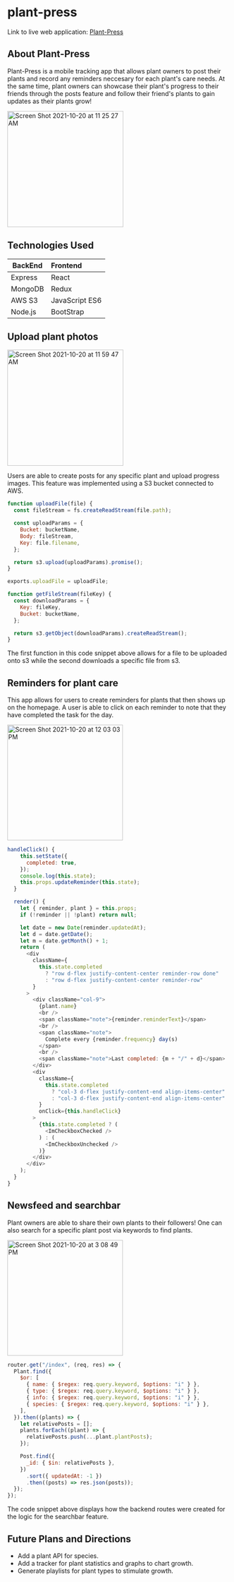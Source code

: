# plant-press

Link to live web application: [Plant-Press](https://plant-press.herokuapp.com/#/)

## About Plant-Press
Plant-Press is a mobile tracking app that allows plant owners to post their plants and record any reminders neccesary for each plant's care needs. At the same time, plant owners can showcase their plant's progress to their friends through the posts feature and follow their friend's plants to gain updates as their plants grow!

<img width="263" alt="Screen Shot 2021-10-20 at 11 25 27 AM" src="https://user-images.githubusercontent.com/76461881/138150023-dfb66214-83af-4300-a4f6-866cf8f74c04.png">


## Technologies Used

BackEnd | Frontend
---|:--
Express | React
MongoDB | Redux
AWS S3 | JavaScript ES6
Node.js | BootStrap

## Upload plant photos

<img width="263" alt="Screen Shot 2021-10-20 at 11 59 47 AM" src="https://user-images.githubusercontent.com/76461881/138155119-37c5bb43-7cc2-46ac-bc01-364638bdd779.png">

Users are able to create posts for any specific plant and upload progress images. This feature was implemented using a S3 bucket connected to AWS.
```javascript
function uploadFile(file) {
  const fileStream = fs.createReadStream(file.path);

  const uploadParams = {
    Bucket: bucketName,
    Body: fileStream,
    Key: file.filename,
  };

  return s3.upload(uploadParams).promise();
}

exports.uploadFile = uploadFile;

function getFileStream(fileKey) {
  const downloadParams = {
    Key: fileKey,
    Bucket: bucketName,
  };

  return s3.getObject(downloadParams).createReadStream();
}
```
The first function in this code snippet above allows for a file to be uploaded onto s3 while the second downloads a specific file from s3.

## Reminders for plant care

This app allows for users to create reminders for plants that then shows up on the homepage. A user is able to click on each reminder to note that they have completed the task for the day. 

<img width="262" alt="Screen Shot 2021-10-20 at 12 03 03 PM" src="https://user-images.githubusercontent.com/76461881/138155559-575422b6-1855-4207-9fca-1440156edb64.png">

```javascript
handleClick() {
    this.setState({
      completed: true,
    });
    console.log(this.state);
    this.props.updateReminder(this.state);
  }

  render() {
    let { reminder, plant } = this.props;
    if (!reminder || !plant) return null;

    let date = new Date(reminder.updatedAt);
    let d = date.getDate();
    let m = date.getMonth() + 1;
    return (
      <div
        className={
          this.state.completed
            ? "row d-flex justify-content-center reminder-row done"
            : "row d-flex justify-content-center reminder-row"
        }
      >
        <div className="col-9">
          {plant.name}
          <br />
          <span className="note">{reminder.reminderText}</span>
          <br />
          <span className="note">
            Complete every {reminder.frequency} day(s)
          </span>
          <br />
          <span className="note">Last completed: {m + "/" + d}</span>
        </div>
        <div
          className={
            this.state.completed
              ? "col-3 d-flex justify-content-end align-items-center"
              : "col-3 d-flex justify-content-end align-items-center"
          }
          onClick={this.handleClick}
        >
          {this.state.completed ? (
            <ImCheckboxChecked />
          ) : (
            <ImCheckboxUnchecked />
          )}
        </div>
      </div>
    );
  }
}
```
## Newsfeed and searchbar

Plant owners are able to share their own plants to their followers! One can also search for a specific plant post via keywords to find plants. 

<img width="262" alt="Screen Shot 2021-10-20 at 3 08 49 PM" src="https://user-images.githubusercontent.com/76461881/138179424-7a70d73d-bc49-43aa-a148-81d6621ed62f.png">

```javascript
router.get("/index", (req, res) => {
  Plant.find({
    $or: [
      { name: { $regex: req.query.keyword, $options: "i" } },
      { type: { $regex: req.query.keyword, $options: "i" } },
      { info: { $regex: req.query.keyword, $options: "i" } },
      { species: { $regex: req.query.keyword, $options: "i" } },
    ],
  }).then((plants) => {
    let relativePosts = [];
    plants.forEach((plant) => {
      relativePosts.push(...plant.plantPosts);
    });

    Post.find({
      _id: { $in: relativePosts },
    })
      .sort({ updatedAt: -1 })
      .then((posts) => res.json(posts));
  });
});
```
The code snippet above displays how the backend routes were created for the logic for the searchbar feature. 

## Future Plans and Directions 

* Add a plant API for species.
* Add a tracker for plant statistics and graphs to chart growth.
* Generate playlists for plant types to stimulate growth. 
